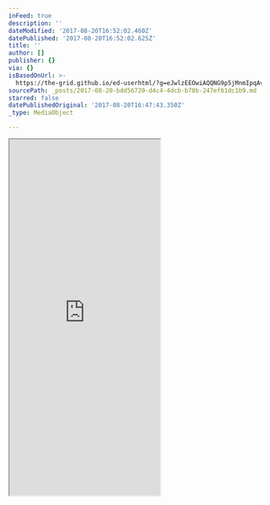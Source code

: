 ```yaml
---
inFeed: true
description: ''
dateModified: '2017-08-20T16:52:02.460Z'
datePublished: '2017-08-20T16:52:02.625Z'
title: ''
author: []
publisher: {}
via: {}
isBasedOnUrl: >-
  https://the-grid.github.io/ed-userhtml/?g=eJwlzEEOwiAQQNG9p5jMnmIpqAvgKoYAKoa2hCFFb6_V1V-9r8nXVBpQ9QY5770PZe11SCv_9UkI8dViXVxm7V2iwUebM1rN_9LCAXRIG_jsiAzuiqWFmrtXN7NbjAEhBYP-NF2UGsV1VMdJyLOUYr98qf0AEIErZA
sourcePath: _posts/2017-08-20-bdd56720-d4c4-4dcb-b78b-247ef61dc1b9.md
starred: false
datePublishedOriginal: '2017-08-20T16:47:43.350Z'
_type: MediaObject

---
```

<iframe src="https://the-grid.github.io/ed-userhtml/?g=eJwlzEEOwiAQQNG9p5jMnmIpqAvgKoYAKoa2hCFFb6_V1V-9r8nXVBpQ9QY5770PZe11SCv_9UkI8dViXVxm7V2iwUebM1rN_9LCAXRIG_jsiAzuiqWFmrtXN7NbjAEhBYP-NF2UGsV1VMdJyLOUYr98qf0AEIErZA" height="710" style=""></iframe>